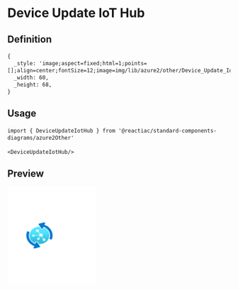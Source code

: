 # Device Update IoT Hub

## Definition

```
{
  _style: 'image;aspect=fixed;html=1;points=[];align=center;fontSize=12;image=img/lib/azure2/other/Device_Update_IoT_Hub.svg;strokeColor=none;',
  _width: 60,
  _height: 68,
}
```

## Usage

```
import { DeviceUpdateIotHub } from '@reactiac/standard-components-diagrams/azure2Other'

<DeviceUpdateIotHub/>
```

## Preview

<img src="./device-update-iot-hub.png" width="200"/>
